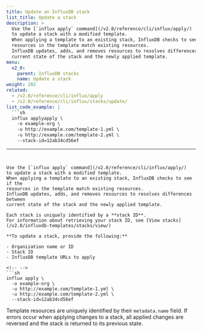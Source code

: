 ```yaml
---
title: Update an InfluxDB stack
list_title: Update a stack
description: >
  Use the [`influx apply` command](/v2.0/reference/cli/influx/apply/)
  to update a stack with a modified template.
  When applying a template to an existing stack, InfluxDB checks to see if the
  resources in the template match existing resources.
  InfluxDB updates, adds, and removes resources to resolves differences between
  current state of the stack and the newly applied template.
menu:
  v2_0:
    parent: InfluxDB stacks
    name: Update a stack
weight: 202
related:
  - /v2.0/reference/cli/influx/apply
  - /v2.0/reference/cli/influx/stacks/update/
list_code_example: |
  ```sh
  influx applyapply \
    -o example-org \
    -u http://example.com/template-1.yml \
    -u http://example.com/template-2.yml \
    --stack-id=12ab34cd56ef
  ```
---
```


Use the [`influx apply` command](/v2.0/reference/cli/influx/apply/)
to update a stack with a modified template.
When applying a template to an existing stack, InfluxDB checks to see if the
resources in the template match existing resources.
InfluxDB updates, adds, and removes resources to resolves differences between
current state of the stack and the newly applied template.

Each stack is uniquely identified by a **stack ID**.
For information about retrieving your stack ID, see [View stacks](/v2.0/influxdb-templates/stacks/view/)

**To update a stack, provide the following:**

- Organization name or ID
- Stack ID
- InfluxDB template URLs to apply

<!-- -->
```sh
influx apply \
  -o example-org \
  -u http://example.com/template-1.yml \
  -u http://example.com/template-2.yml \
  --stack-id=12ab34cd56ef
```

Template resources are uniquely identified by their `metadata.name` field.
If errors occur when applying changes to a stack, all applied changes are
reversed and the stack is returned to its previous state.
